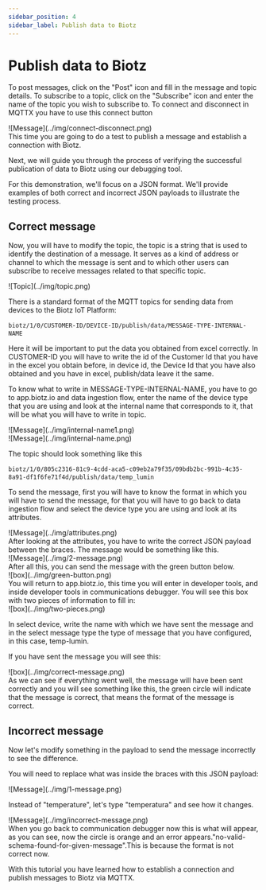 ```yaml
---
sidebar_position: 4
sidebar_label: Publish data to Biotz
---
```


# Publish data to Biotz

To post messages, click on the "Post" icon and fill in the message and topic details.
To subscribe to a topic, click on the "Subscribe" icon and enter the name of the topic you wish to subscribe to.
To connect and disconnect in MQTTX you have to use this connect button
<div class="tutorial-image-container">
![Message](../img/connect-disconnect.png)
</div>
This time you are going to do a test to publish a message and establish a connection with Biotz.

Next, we will guide you through the process of verifying the successful publication of data to Biotz using our debugging tool.

For this demonstration, we'll focus on a JSON format. We'll provide examples of both correct and incorrect JSON payloads to illustrate the testing process.

## Correct message
Now, you will have to modify the topic, the topic is a string that is used to identify the destination of a message. It serves as a kind of address or channel to which the message is sent and to which other users can subscribe to receive messages related to that specific topic.
 
<div class="tutorial-image-container">
![Topic](../img/topic.png)
</div>

There is a standard format of the MQTT topics for sending data from devices to the Biotz IoT Platform:
```
biotz/1/0/CUSTOMER-ID/DEVICE-ID/publish/data/MESSAGE-TYPE-INTERNAL-NAME
```
Here it will be important to put the data you obtained from excel correctly. In CUSTOMER-ID you will have to write the id of the Customer Id that you have in the excel you obtain before, in device id, the Device Id that you have also obtained and you have in excel, publish/data leave it the same.

To know what to write in MESSAGE-TYPE-INTERNAL-NAME, you have to go to app.biotz.io and data ingestion flow, enter the name of the device type that you are using and look at the internal name that corresponds to it, that will be what you will have to write in topic. 

<div class="tutorial-image-container">
![Message](../img/internal-name1.png)
</div>
<div class="tutorial-image-container">
![Message](../img/internal-name.png)
</div>


The topic should look something like this
```
biotz/1/0/805c2316-81c9-4cdd-aca5-c09eb2a79f35/09bdb2bc-991b-4c35-8a91-df1f6fe71f4d/publish/data/temp_lumin
```

To send the message, first you will have to know the format in which you will have to send the message, for that you will have to go back to data ingestion flow and select the device type you are using and look at its attributes.

<div class="tutorial-image-container">
![Message](../img/attributes.png)
</div>
After looking at the attributes, you have to write the correct JSON payload between the braces. The message would be something like this.
<div class="tutorial-image-container">
![Message](../img/2-message.png)
</div>
After all this, you can send the message with the green button below. 
<div class="tutorial-image-container">
![box](../img/green-button.png)
</div>
You will return to app.biotz.io, this time you will enter in developer tools, and inside developer tools in communications debugger. You will see this box with two pieces of information to fill in:

<div class="tutorial-image-container">
![box](../img/two-pieces.png)
</div>

In select device, write the name with which we have sent the message and in the select message type the type of message that you have configured, in this case, temp-lumin.

If you have sent the message you will see this:

<div class="tutorial-image-container">
![box](../img/correct-message.png)
</div>
As we can see if everything went well, the message will have been sent correctly and you will see something like this, the green circle will indicate that the message is correct, that means the format of the message is correct.

## Incorrect message
Now let's modify something in the payload to send the message incorrectly to see the difference.

You will need to replace what was inside the braces with this JSON payload:
<div class="tutorial-image-container">
![Message](../img/1-message.png)
</div>

Instead of "temperature", let's type "temperatura" and see how it changes.
<div class="tutorial-image-container">
![Message](../img/incorrect-message.png)
</div>
When you go back to communication debugger now this is what will appear, as you can see, now the circle is orange and an error appears."no-valid-schema-found-for-given-message".This is because the format is not correct now.

With this tutorial you have learned how to establish a connection and publish messages to Biotz via MQTTX.

